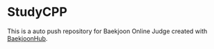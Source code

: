 # StudyCPP
This is a auto push repository for Baekjoon Online Judge created with [BaekjoonHub](https://github.com/BaekjoonHub/BaekjoonHub).
